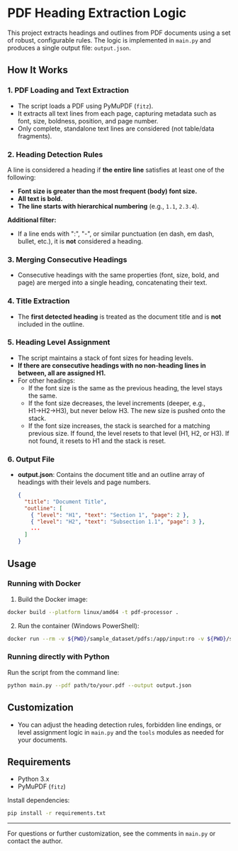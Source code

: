 # PDF Heading Extraction Logic

This project extracts headings and outlines from PDF documents using a set of robust, configurable rules. The logic is implemented in `main.py` and produces a single output file: `output.json`.

## How It Works

### 1. PDF Loading and Text Extraction

- The script loads a PDF using PyMuPDF (`fitz`).
- It extracts all text lines from each page, capturing metadata such as font, size, boldness, position, and page number.
- Only complete, standalone text lines are considered (not table/data fragments).

### 2. Heading Detection Rules

A line is considered a heading if **the entire line** satisfies at least one of the following:

- **Font size is greater than the most frequent (body) font size.**
- **All text is bold.**
- **The line starts with hierarchical numbering** (e.g., `1.1`, `2.3.4`).

**Additional filter:**

- If a line ends with ":", "-", or similar punctuation (en dash, em dash, bullet, etc.), it is **not** considered a heading.

### 3. Merging Consecutive Headings

- Consecutive headings with the same properties (font, size, bold, and page) are merged into a single heading, concatenating their text.

### 4. Title Extraction

- The **first detected heading** is treated as the document title and is **not** included in the outline.

### 5. Heading Level Assignment

- The script maintains a stack of font sizes for heading levels.
- **If there are consecutive headings with no non-heading lines in between, all are assigned H1.**
- For other headings:
  - If the font size is the same as the previous heading, the level stays the same.
  - If the font size decreases, the level increments (deeper, e.g., H1→H2→H3), but never below H3. The new size is pushed onto the stack.
  - If the font size increases, the stack is searched for a matching previous size. If found, the level resets to that level (H1, H2, or H3). If not found, it resets to H1 and the stack is reset.

### 6. Output File

- **output.json**: Contains the document title and an outline array of headings with their levels and page numbers.
  ```json
  {
    "title": "Document Title",
    "outline": [
      { "level": "H1", "text": "Section 1", "page": 2 },
      { "level": "H2", "text": "Subsection 1.1", "page": 3 },
      ...
    ]
  }
  ```

## Usage

### Running with Docker

1. Build the Docker image:

```sh
docker build --platform linux/amd64 -t pdf-processor .
```

2. Run the container (Windows PowerShell):

```sh
docker run --rm -v ${PWD}/sample_dataset/pdfs:/app/input:ro -v ${PWD}/sample_dataset/outputs:/app/output --network none pdf-processor
```

### Running directly with Python

Run the script from the command line:

```sh
python main.py --pdf path/to/your.pdf --output output.json
```

## Customization

- You can adjust the heading detection rules, forbidden line endings, or level assignment logic in `main.py` and the `tools` modules as needed for your documents.

## Requirements

- Python 3.x
- PyMuPDF (`fitz`)

Install dependencies:

```sh
pip install -r requirements.txt
```

---

For questions or further customization, see the comments in `main.py` or contact the author.
